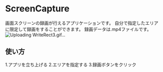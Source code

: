 # ScreenCapture
画面スクリーンの録画が行えるアプリケーションです。
自分で指定したエリアに限定して録画をすることができます。
録画データは.mp4ファイルです。
![Uploading WriteRect3.gif…]()

## 使い方

1.アプリを立ち上げる
2.エリアを指定する
3.録画ボタンをクリック
